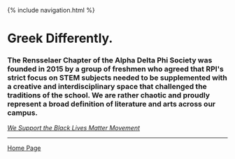 {% include navigation.html %}


# Greek Differently.

### The Rensselaer Chapter of the Alpha Delta Phi Society was founded in 2015 by a group of freshmen who agreed that RPI's strict focus on STEM subjects needed to be supplemented with a creative and interdisciplinary space that challenged the traditions of the school. We are rather chaotic and proudly represent a broad definition of literature and arts across our campus.

[_We Support the Black Lives Matter Movement_](https://www.adps.org/blacklivesmatter/)

* * *

[Home Page](#home-page)

